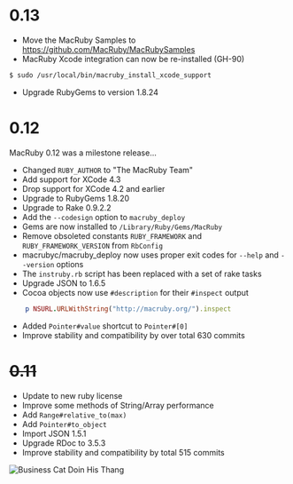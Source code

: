 # 0.13
 * Move the MacRuby Samples to https://github.com/MacRuby/MacRubySamples
 * MacRuby Xcode integration can now be re-installed (GH-90)

```bash
$ sudo /usr/local/bin/macruby_install_xcode_support
```

  * Upgrade RubyGems to version 1.8.24

# 0.12

MacRuby 0.12 was a milestone release...

 * Changed `RUBY_AUTHOR` to "The MacRuby Team"
 * Add support for XCode 4.3
 * Drop support for XCode 4.2 and earlier
 * Upgrade to RubyGems 1.8.20
 * Upgrade to Rake 0.9.2.2
 * Add the `--codesign` option to `macruby_deploy`
 * Gems are now installed to `/Library/Ruby/Gems/MacRuby`
 * Remove obsoleted constants `RUBY_FRAMEWORK` and `RUBY_FRAMEWORK_VERSION` from `RbConfig`
 * macrubyc/macruby\_deploy now uses proper exit codes for `--help` and `--version` options
 * The `instruby.rb` script has been replaced with a set of rake tasks
 * Upgrade JSON to 1.6.5
 * Cocoa objects now use `#description` for their `#inspect` output

```ruby
    p NSURL.URLWithString("http://macruby.org/").inspect
```

 * Added `Pointer#value` shortcut to `Pointer#[0]`
 * Improve stability and compatibility by over total 630 commits

# ~~0.11~~
 * Update to new ruby license
 * Improve some methods of String/Array performance
 * Add `Range#relative_to(max)`
 * Add `Pointer#to_object`
 * Import JSON 1.5.1
 * Upgrade RDoc to 3.5.3
 * Improve stability and compatibility by total 515 commits

![Business Cat Doin His Thang](http://i.imgur.com/2KmJW.jpg)
